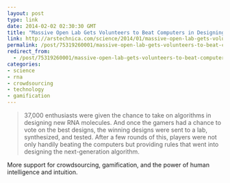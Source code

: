 ```yaml
---
layout: post
type: link
date: 2014-02-02 02:30:30 GMT
title: "Massive Open Lab Gets Volunteers to Beat Computers in Designing RNA"
link: http://arstechnica.com/science/2014/01/massive-open-lab-gets-volunteers-to-beat-computers-in-designing-rna/
permalink: /post/75319260001/massive-open-lab-gets-volunteers-to-beat-computers-in
redirect_from: 
  - /post/75319260001/massive-open-lab-gets-volunteers-to-beat-computers-in
categories:
- science
- rna
- crowdsourcing
- technology
- gamification
---
```

<blockquote>37,000 enthusiasts were given the chance to take on algorithms in designing new RNA molecules. And once the gamers had a chance to vote on the best designs, the winning designs were sent to a lab, synthesized, and tested. After a few rounds of this, players were not only handily beating the computers but providing rules that went into designing the next-generation algorithm.</blockquote>
<p>More support for crowdsourcing, gamification, and the power of human intelligence and intuition.</p>